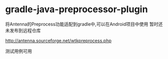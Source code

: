 # gradle-java-preprocessor-plugin

将Antenna的Preprocess功能适配到gradle中,可以在Android项目中使用
暂时还未发布到远程仓库

http://antenna.sourceforge.net/wtkpreprocess.php

测试用例可用